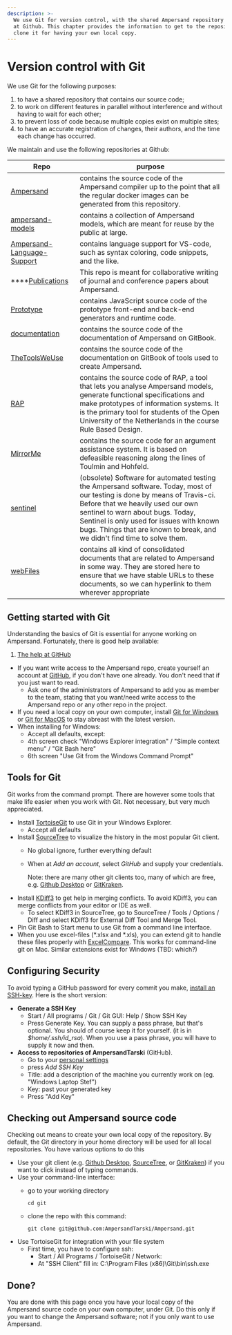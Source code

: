 ```yaml
---
description: >-
  We use Git for version control, with the shared Ampersand repository located
  at Github. This chapter provides the information to get to the repository and
  clone it for having your own local copy.
---
```


# Version control with Git

We use Git for the following purposes:

1. to have a shared repository that contains our source code;
2. to work on different features in parallel without interference and without having to wait for each other;
3. to prevent loss of code because multiple copies exist on multiple sites;
4. to have an accurate registration of changes, their authors, and the time each change has occurred.

We maintain and use the following repositories at Github:

| Repo                                                                                        | purpose                                                                                                                                                                                                                                                                                                                      |
| ------------------------------------------------------------------------------------------- | ---------------------------------------------------------------------------------------------------------------------------------------------------------------------------------------------------------------------------------------------------------------------------------------------------------------------------- |
| [Ampersand](https://github.com/AmpersandTarski/Ampersand)                                   | contains the source code of the Ampersand compiler up to the point that all the regular docker images can be generated from this repository.                                                                                                                                                                                 |
| [ampersand-models](https://github.com/AmpersandTarski/ampersand-models)                     | contains a collection of Ampersand models, which are meant for reuse by the public at large.                                                                                                                                                                                                                                 |
| [Ampersand-Language-Support](https://github.com/AmpersandTarski/Ampersand-Language-Support) | contains language support for VS-code, such as syntax coloring, code snippets, and the like.                                                                                                                                                                                                                                 |
| ****[Publications](https://github.com/AmpersandTarski/Publications)                         | This repo is meant for collaborative writing of journal and conference papers about Ampersand.                                                                                                                                                                                                                               |
| [Prototype](https://github.com/AmpersandTarski/Prototype)                                   | contains JavaScript source code of the prototype front-end and back-end generators and runtime code.                                                                                                                                                                                                                         |
| [documentation](https://github.com/AmpersandTarski/documentation)                           | contains the source code of the documentation of Ampersand on GitBook.                                                                                                                                                                                                                                                       |
| [TheToolsWeUse](https://github.com/AmpersandTarski/TheToolsWeUse)                           | contains the source code of the documentation on GitBook of tools used to create Ampersand.                                                                                                                                                                                                                                  |
| [RAP](https://github.com/AmpersandTarski/RAP)                                               | contains the source code of RAP, a tool that lets you analyse Ampersand models, generate functional specifications and make prototypes of information systems. It is the primary tool for students of the Open University of the Netherlands in the course Rule Based Design.                                                |
| [MirrorMe](https://github.com/AmpersandTarski/MirrorMe)                                     | contains the source code for an argument assistance system. It is based on defeasible reasoning along the lines of Toulmin and Hohfeld.                                                                                                                                                                                      |
| [sentinel](https://github.com/AmpersandTarski/sentinel)                                     | (obsolete) Software for automated testing the Ampersand software. Today, most of our testing is done by means of Travis-ci. Before that we heavily used our own sentinel to warn about bugs. Today, Sentinel is only used for issues with known bugs. Things that are known to break, and we didn't find time to solve them. |
| [webFiles](https://github.com/AmpersandTarski/webFiles)                                     | contains all kind of consolidated documents that are related to Ampersand in some way. They are stored here to ensure that we have stable URLs to these documents, so we can hyperlink to them wherever appropriate                                                                                                          |

## Getting started with Git

Understanding the basics of Git is essential for anyone working on Ampersand. Fortunately, there is good help available:

1. [The help at GitHub](https://help.github.com/articles/)

* If you want  write access to the Ampersand repo, create yourself an account at [GitHub](https://www.github.com), if you don't have one already. You don't need that if you just want to read.
  * Ask one of the administrators of Ampersand to add you as member to the team, stating that you want/need write access to the Ampersand repo or any other repo in the project.
* If you need a local copy on your own computer, install [Git for Windows](http://msysgit.github.io/) or [Git for MacOS](https://nl.atlassian.com/git/tutorials/install-git#mac-os-x) to stay abreast with the latest version.
* When installing for Windows:
  * Accept all defaults, except:
  * 4th screen check "Windows Explorer integration" / "Simple context menu" / "Git Bash here"
  * 6th screen "Use Git from the Windows Command Prompt"

## Tools for Git

Git works from the command prompt. There are however some tools that make life easier when you work with Git. Not necessary, but very much appreciated.

* Install [TortoiseGit](https://tortoisegit.org/) to use Git in your Windows Explorer.&#x20;
  * Accept all defaults
* Install [SourceTree](http://www.sourcetreeapp.com) to visualize the history in the most popular Git client.
  * No global ignore, further everything default
  *   When at _Add an account_, select _GitHub_ and supply your credentials.

      Note: there are many other git clients too, many of which are free, e.g. [Github Desktop](https://desktop.github.com/) or [GitKraken](https://www.gitkraken.com/).
* Install [KDiff3](http://sourceforge.net/projects/kdiff3/files/kdiff3/) to get help in merging conflicts. To avoid KDiff3, you can merge conflicts from your editor or IDE as well.
  * To select KDiff3 in SourceTree, go to SourceTree / Tools / Options / Diff and select KDiff3 for External Diff Tool and Merge Tool.
* Pin Git Bash to Start menu to use Git from a command line interface.
* When you use excel-files (\*.xlsx and \*.xls), you can extend git to handle these files properly with [ExcelCompare](https://gist.github.com/PrabhatKJena/0884644ae01a49a9819aebd883e54003). This works for command-line git on Mac. Similar extensions exist for Windows (TBD: which?)

## Configuring Security

To avoid typing a GitHub password for every commit you make, [install an SSH-key](https://help.github.com/articles/connecting-to-github-with-ssh/). Here is the short version:

* **Generate a SSH Key**
  * Start / All programs / Git / Git GUI: Help / Show SSH Key
  * Press Generate Key. You can supply a pass phrase, but that's optional. You should of course keep it for yourself. (it is in _$home/.ssh/id\_rsa_). When you use a pass phrase, you will have to supply it now and then.
* **Access to repositories of AmpersandTarski** (GitHub).&#x20;
  * Go to your [personal settings](https://github.com/settings/profile)
  * press _Add SSH Key_
  * Title: add a description of the machine you currently work on (eg. "Windows Laptop Stef")
  * Key: past your generated key&#x20;
  * Press "Add Key"

## Checking out Ampersand source code

Checking out means to create your own local copy of the repository. By default, the Git directory in your home directory will be used for all local repositories. You have various options to do this

* Use your git client (e.g. [Github Desktop](https://desktop.github.com/), [SourceTree](https://www.sourcetreeapp.com/), or [GitKraken](https://www.gitkraken.com/)) if you want to click instead of typing commands.
* Use your command-line interface:
  *   go to your working directory

      `cd git`
  *   clone the repo with this command:

      `git clone git@github.com:AmpersandTarski/Ampersand.git`
* Use TortoiseGit for integration with your file system
  * First time, you have to configure ssh:&#x20;
    * Start / All Programs / TortoiseGit / Network:
    * At "SSH Client"  fill in:   C:\Program Files (x86)\Git\bin\ssh.exe

## Done?

You are done with this page once you have your local copy of the Ampersand source code on your own computer, under Git. Do this only if you want to change the Ampersand software; not if you only want to use Ampersand.

